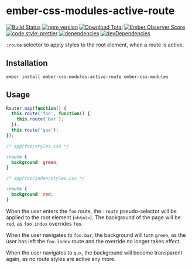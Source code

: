 # ember-css-modules-active-route

[![Build Status](https://travis-ci.org/buschtoens/ember-css-modules-active-route.svg)](https://travis-ci.org/buschtoens/ember-css-modules-active-route)
[![npm version](https://badge.fury.io/js/ember-css-modules-active-route.svg)](http://badge.fury.io/js/ember-css-modules-active-route)
[![Download Total](https://img.shields.io/npm/dt/ember-css-modules-active-route.svg)](http://badge.fury.io/js/ember-css-modules-active-route)
[![Ember Observer Score](https://emberobserver.com/badges/ember-css-modules-active-route.svg)](https://emberobserver.com/addons/ember-css-modules-active-route)
[![code style: prettier](https://img.shields.io/badge/code_style-prettier-ff69b4.svg)](https://github.com/prettier/prettier)
[![dependencies](https://img.shields.io/david/buschtoens/ember-css-modules-active-route.svg)](https://david-dm.org/buschtoens/ember-css-modules-active-route)
[![devDependencies](https://img.shields.io/david/dev/buschtoens/ember-css-modules-active-route.svg)](https://david-dm.org/buschtoens/ember-css-modules-active-route)

`:route` selector to apply styles to the root element, when a route is active.

## Installation

```
ember install ember-css-modules-active-route ember-css-modules
```

## Usage

```ts
Router.map(function() {
  this.route('foo', function() {
    this.route('bar');
  });
  this.route('qux');
});
```

```css
/* app/foo/styles.css */

:route {
  background: green;
}
```

```css
/* app/foo/index/styles.css */

:route {
  background: red;
}
```

When the user enters the `foo` route, the `:route` pseudo-selector will be
applied to the root element (`<html>`). The background of the page will be
`red`, as `foo.index` overrides `foo`.

When the user navigates to `foo.bar`, the background will turn `green`, as the
user has left the `foo.index` route and the override no longer takes effect.

When the user navigates to `qux`, the background will become transparent again,
as no route styles are active any more.
